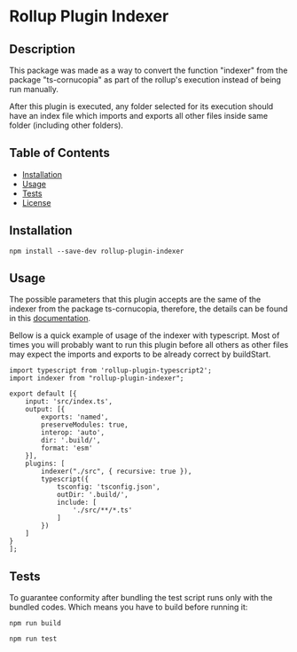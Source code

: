 # Rollup Plugin Indexer

## Description

This package was made as a way to convert the function "indexer" from the package "ts-cornucopia" as part of the rollup's execution instead of being run manually.

After this plugin is executed, any folder selected for its execution should have an index file which imports and exports all other files inside same folder (including other folders).

## Table of Contents

-   [Installation](#installation)
-   [Usage](#usage)
-   [Tests](#tests)
-   [License](/LICENSE.md)

## Installation

```
npm install --save-dev rollup-plugin-indexer
```

## Usage

The possible parameters that this plugin accepts are the same of the indexer from the package ts-cornucopia, therefore, the details can be found in this [documentation](https://github.com/NDA-Software/ts-cornucopia/blob/master/docs/scripts/indexer.md).

Bellow is a quick example of usage of the indexer with typescript. Most of times you will probably want to run this plugin before all others as other files may expect the imports and exports to be already correct by buildStart.

```
import typescript from 'rollup-plugin-typescript2';
import indexer from "rollup-plugin-indexer";

export default [{
    input: 'src/index.ts',
    output: [{
        exports: 'named',
        preserveModules: true,
        interop: 'auto',
        dir: '.build/',
        format: 'esm'
    }],
    plugins: [
        indexer("./src", { recursive: true }),
        typescript({
            tsconfig: 'tsconfig.json',
            outDir: '.build/',
            include: [
                './src/**/*.ts'
            ]
        })
    ]
}
];

```

## Tests

To guarantee conformity after bundling the test script runs only with the bundled codes. Which means you have to build before running it:

```
npm run build

npm run test
```
